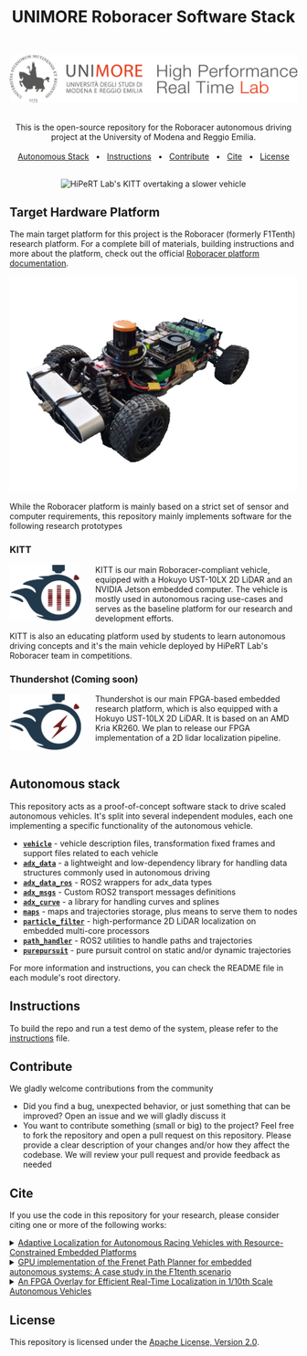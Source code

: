 <div align="center">

# UNIMORE Roboracer Software Stack

</div>

<br/>

![HiPeRT Lab.](img/unimore-hipert-logo.png "HiPeRT Lab - UNIMORE")
<br/>
<br/>
<div align="center">

This is the open-source repository for the Roboracer autonomous driving project at the University of Modena and Reggio Emilia.
<br/>
<br/>
[Autonomous Stack](#autonomous-stack) <span>&nbsp;&nbsp;•&nbsp;&nbsp;</span>
[Instructions](#instructions) <span>&nbsp;&nbsp;•&nbsp;&nbsp;</span>
[Contribute](#contribute) <span>&nbsp;&nbsp;•&nbsp;&nbsp;</span>
[Cite](#cite) <span>&nbsp;&nbsp;•&nbsp;&nbsp;</span>
[License](#license)
<br/>
<br/>

![HiPeRT Lab's KITT overtaking a slower vehicle](img/kitt_overtake.gif "HiPeRT Lab's KITT overtaking a slower vehicle")

</div>

## Target Hardware Platform
The main target platform for this project is the Roboracer (formerly F1Tenth) research platform. For a complete bill of materials, building instructions and more about the platform, check out the official [Roboracer platform documentation](https://f1tenth.readthedocs.io/en/foxy_test/index.html).

<div align=center>

![Roboracer reference platform](img/kitt_cutout.png "Roboracer reference platform")

</div>

While the Roboracer platform is mainly based on a strict set of sensor and computer requirements, this repository mainly implements software for the following research prototypes

### KITT

<img style="margin-right: 25px; float: left; width: 125px;" src="img/kitt.png"/>

KITT is our main Roboracer-compliant vehicle, equipped with a Hokuyo UST-10LX 2D LiDAR and an NVIDIA Jetson embedded computer. The vehicle is mostly used in autonomous racing use-cases and serves as the baseline platform for our research and development efforts.

KITT is also an educating platform used by students to learn autonomous driving concepts and it's the main vehicle deployed by HiPeRT Lab's Roboracer team in competitions.

### Thundershot (Coming soon)
<img style="margin-right: 25px; float: left; width: 125px;" src="img/thundershot.png"/>

Thundershot is our main FPGA-based embedded research platform, which is also equipped with a Hokuyo UST-10LX 2D LiDAR. It is based on an AMD Kria KR260. We plan to release our FPGA implementation of a 2D lidar localization pipeline.

<br/>

## Autonomous stack
This repository acts as a proof-of-concept software stack to drive scaled autonomous vehicles. It's split into several independent modules, each one implementing a specific functionality of the autonomous vehicle.

* [**`vehicle`**](src/vehicle/README.md) - vehicle description files, transformation fixed frames and support files related to each vehicle
* [**`adx_data`**](src/adx_data/README.md) - a lightweight and low-dependency library for handling data structures commonly used in autonomous driving
* [**`adx_data_ros`**](src/adx_data_ros/README.md) - ROS2 wrappers for adx_data types
* [**`adx_msgs`**](src/adx_msgs/README.md) - Custom ROS2 transport messages definitions
* [**`adx_curve`**](src/adx_curve/README.md) - a library for handling curves and splines
* [**`maps`**](src/maps/README.md) - maps and trajectories storage, plus means to serve them to nodes
* [**`particle_filter`**](src/particle_filter/README.md) - high-performance 2D LiDAR localization on embedded multi-core processors
* [**`path_handler`**](src/path_handler/README.md) - ROS2 utilities to handle paths and trajectories
* [**`purepursuit`**](src/purepursuit/README.md) - pure pursuit control on static and/or dynamic trajectories

For more information and instructions, you can check the README file in each module's root directory.

## Instructions
To build the repo and run a test demo of the system, please refer to the [instructions](./INSTRUCTIONS.md) file.

## Contribute
We gladly welcome contributions from the community
- Did you find a bug, unexpected behavior, or just something that can be improved? Open an issue and we will gladly discuss it
- You want to contribute something (small or big) to the project? Feel free to fork the repository and open a pull request on this repository. Please provide a clear description of your changes and/or how they affect the codebase. We will review your pull request and provide feedback as needed

## Cite
If you use the code in this repository for your research, please consider citing one or more of the following works:
<details>
<summary><a href="https://doi.org/10.23919/DATE58400.2024.10546748">Adaptive Localization for Autonomous Racing Vehicles with Resource-Constrained Embedded Platforms</a></summary>

```bibtex
@inproceedings{10546748,
  author={Gavioli, Federico and Brilli, Gianluca and Burgio, Paolo and Bertozzi, Davide},
  booktitle={2024 Design, Automation & Test in Europe Conference & Exhibition (DATE)},
  title={Adaptive Localization for Autonomous Racing Vehicles with Resource-Constrained Embedded Platforms},
  year={2024},
  doi={10.23919/DATE58400.2024.10546748}}
```
</details>

<details>
<summary><a href="https://doi.org/10.1016/j.sysarc.2024.103239">GPU implementation of the Frenet Path Planner for embedded autonomous systems: A case study in the F1tenth scenario</a></summary>

```bibtex
@article{MUZZINI2024103239,
title = {GPU implementation of the Frenet Path Planner for embedded autonomous systems: A case study in the F1tenth scenario},
journal = {Journal of Systems Architecture},
volume = {154},
pages = {103239},
year = {2024},
issn = {1383-7621},
doi = {https://doi.org/10.1016/j.sysarc.2024.103239},
author = {Filippo Muzzini and Nicola Capodieci and Federico Ramanzin and Paolo Burgio},
}
```
</details>

<details>
<summary><a href="https://doi.org/10.23919/DATE54114.2022.9774517">An FPGA Overlay for Efficient Real-Time Localization in 1/10th Scale Autonomous Vehicles</a></summary>

```bibtex
@INPROCEEDINGS{9774517,
  author={Bernardi, Andrea and Brilli, Gianluca and Capotondi, Alessandro and Marongiu, Andrea and Burgio, Paolo},
  booktitle={2022 Design, Automation & Test in Europe Conference & Exhibition (DATE)},
  title={An FPGA Overlay for Efficient Real-Time Localization in 1/10th Scale Autonomous Vehicles},
  year={2022},
  doi={10.23919/DATE54114.2022.9774517}}
```
</details>

## License
This repository is licensed under the [Apache License, Version 2.0](LICENSE.txt).